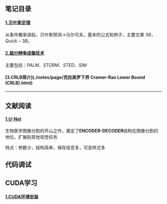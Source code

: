 ## 笔记目录

#### [1.贝叶斯定理](./notes/page/贝叶斯定理.html) 

从条件概率讲起，贝叶斯预测->马尔可夫，基本的公式和例子，主要文章 $3B，Quick-3B$。

#### [2.超分辨率成像技术](./notes/page/光学显微镜.html)

主要包括：$PALM、STORM、STED、SIM$

#### [3.CRLB简介](./notes/page/克拉美罗下界 Cramer-Rao Lower Bound (CRLB).html)

---

## 文献阅读

#### [1.U-Net](./notes/page/U-Net.html)

生物医学图像分割的开山之作，奠定了**ENCODER-DECODER**结构在图像分割的地位，扩展到其他视觉任务

特点：参数少，结构简单，保存信息多，可变样式多

## 代码调试



## CUDA学习

#### [1.CUDA环境安装](./notes/page/CUDA环境安装.html)
